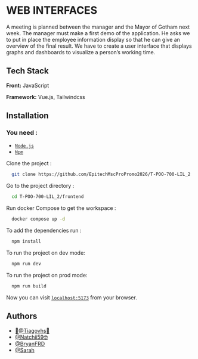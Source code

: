 # WEB INTERFACES

A meeting is planned between the manager and the Mayor of Gotham next week.
The manager must make a first demo of the application. He asks we to put in place the employee information display so that he can give an overview of the final result.
We have to create a user interface that displays graphs and dashboards to visualize a person’s working time.

## Tech Stack

**Front:** JavaScript

**Framework:** Vue.js, Tailwindcss

## Installation

### You need :

- [`Node.js`](https://nodejs.org/fr)
- [`Npm`](https://docs.npmjs.com/downloading-and-installing-node-js-and-npm)

Clone the project :

```bash
  git clone https://github.com/EpitechMscProPromo2026/T-POO-700-LIL_2
```

Go to the project directory :

```bash
  cd T-POO-700-LIL_2/frontend
```

Run docker Compose to get the workspace :

```bash
  docker compose up -d
```

To add the dependencies run :

```bash
  npm install
```

To run the project on dev mode:

```bash
  npm run dev
```

To run the project on prod mode:

```bash
  npm run build
```

Now you can visit [`localhost:5173`](http://localhost:5173) from your browser.

## Authors

- [🦍@Tiagovhs🐉](https://github.com/Tiagovhs)
- [@Natchii59🤓](https://github.com/Natchii59)
- [@BryanFRD](https://github.com/BryanFRD)
- [@Sarah](https://github.com/dumbfacemonster)

